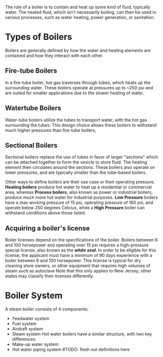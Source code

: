The role of a boiler is to contain and heat up some kind of fluid, typically water. The heated fluid, which isn't necessarily boiling, can then be used in various processes, such as water heating, power generation, or sanitation.

# Types of Boilers
Boilers are generally defined by how the water and heating elements are contained and how they interact with each other.
## Fire-tube Boilers
In a fire-tube boiler, hot gas traverses through tubes, which heats up the surrounding water. These boilers operate at pressures up to ~250 psi and are suited for smaller applications due to the slower heating of water.
## Watertube Boilers
Water-tube boilers utilize the tubes to transport water, with the hot gas surrounding the tubes. This design choice allows these boilers to withstand much higher pressures than fire-tube boilers, 
## Sectional Boilers
Sectional boilers replace the use of tubes in favor of larger "sections" which can be attached together to form the vesicle to store fluid. The heating element then circulates around the sections. These boilers also operate on lower pressures, and are typically smaller than the tube-based boilers.

Other ways to define boilers are their use case or their operating pressure. **Heating boilers** produce hot water to heat up a residential or commercial area, whereas **Process boilers**, also known as power or industrial boilers, produce much more hot water for industrial purposes. **Low Pressure** boilers have a max working pressure of 15 psi, operating pressure of 160 psi, and operate below 250 degrees Celcius, while a **High Pressure** boiler can withstand conditions above those listed.

## Acquiring a boiler's license
Boiler licenses depend on the specifications of the boiler. Boilers between 6 and 100 horsepower and operating over 15 psi requires a high-pressure special license, also known as the ***white seal***. In order to be eligible for this license, the applicant must have a minimum of 90 days experience with a boiler between 6 and 100 horsepower. This license is typical for dry cleaning store owners, or other equipment that requires high volumes of steam such as autoclave Note that this only applies to New Jersey; other states may classify their licenses differently.

# Boiler System
A steam boiler consists of 4 components:
- Feedwater system
- Fuel system
- Airdraft system
- Steam system
Hot water boilers have a similar structure, with two key differences:
- Make-up water system
- Hot water piping system
#TODO: flesh out definitions here
